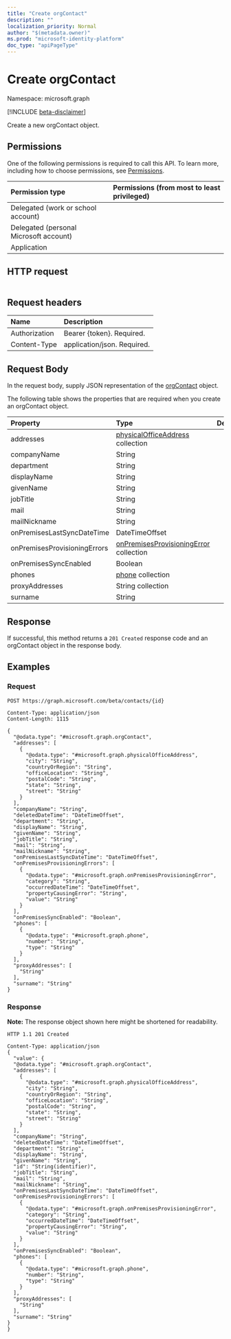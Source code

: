```yaml
---
title: "Create orgContact"
description: ""
localization_priority: Normal
author: "$(metadata.owner)"
ms.prod: "microsoft-identity-platform"
doc_type: "apiPageType"
---
```


# Create orgContact

Namespace: microsoft.graph

[!INCLUDE [beta-disclaimer](../../includes/beta-disclaimer.md)]

Create a new orgContact object.

## Permissions

One of the following permissions is required to call this API. To learn more, including how to choose permissions, see [Permissions](/graph/permissions-reference).

| Permission type                        | Permissions (from most to least privileged) |
| :------------------------------------- | :------------------------------------------ |
| Delegated (work or school account)     |                                             |
| Delegated (personal Microsoft account) |                                             |
| Application                            |                                             |

## HTTP request

<!-- {
  "blockType": "ignored"
}
-->

```http

```

## Request headers

| Name          | Description                 |
| :------------ | :-------------------------- |
| Authorization | Bearer {token}. Required.   |
| Content-Type  | application/json. Required. |

## Request Body

In the request body, supply JSON representation of the [orgContact](../resources/-orgcontact.md) object.

<!-- Actions and Functions -->

<!-- CRUD Methods -->

The following table shows the properties that are required when you create an orgContact object.

| Property                     | Type                                                                                  | Description |
| :--------------------------- | :------------------------------------------------------------------------------------ | :---------- |
| addresses                    | [physicalOfficeAddress](../resources/physicalofficeaddress.md) collection             |             |
| companyName                  | String                                                                                |             |
| department                   | String                                                                                |             |
| displayName                  | String                                                                                |             |
| givenName                    | String                                                                                |             |
| jobTitle                     | String                                                                                |             |
| mail                         | String                                                                                |             |
| mailNickname                 | String                                                                                |             |
| onPremisesLastSyncDateTime   | DateTimeOffset                                                                        |             |
| onPremisesProvisioningErrors | [onPremisesProvisioningError](../resources/onpremisesprovisioningerror.md) collection |             |
| onPremisesSyncEnabled        | Boolean                                                                               |             |
| phones                       | [phone](../resources/phone.md) collection                                             |             |
| proxyAddresses               | String collection                                                                     |             |
| surname                      | String                                                                                |             |

## Response

If successful, this method returns a `201 Created` response code and an orgContact object in the response body.

## Examples

### Request

<!-- {
  "blockType": "request",
  "name": "create_orgcontact"
}
-->

```http
POST https://graph.microsoft.com/beta/contacts/{id}

Content-Type: application/json
Content-Length: 1115

{
  "@odata.type": "#microsoft.graph.orgContact",
  "addresses": [
    {
      "@odata.type": "#microsoft.graph.physicalOfficeAddress",
      "city": "String",
      "countryOrRegion": "String",
      "officeLocation": "String",
      "postalCode": "String",
      "state": "String",
      "street": "String"
    }
  ],
  "companyName": "String",
  "deletedDateTime": "DateTimeOffset",
  "department": "String",
  "displayName": "String",
  "givenName": "String",
  "jobTitle": "String",
  "mail": "String",
  "mailNickname": "String",
  "onPremisesLastSyncDateTime": "DateTimeOffset",
  "onPremisesProvisioningErrors": [
    {
      "@odata.type": "#microsoft.graph.onPremisesProvisioningError",
      "category": "String",
      "occurredDateTime": "DateTimeOffset",
      "propertyCausingError": "String",
      "value": "String"
    }
  ],
  "onPremisesSyncEnabled": "Boolean",
  "phones": [
    {
      "@odata.type": "#microsoft.graph.phone",
      "number": "String",
      "type": "String"
    }
  ],
  "proxyAddresses": [
    "String"
  ],
  "surname": "String"
}

```

### Response

**Note:** The response object shown here might be shortened for readability.

<!-- {
  "blockType": "response",
  "truncated": true,
  "@odata.type": "Microsoft.DirectoryServices.orgContact"
}
-->

```http
HTTP 1.1 201 Created

Content-Type: application/json
{
  "value": {
  "@odata.type": "#microsoft.graph.orgContact",
  "addresses": [
    {
      "@odata.type": "#microsoft.graph.physicalOfficeAddress",
      "city": "String",
      "countryOrRegion": "String",
      "officeLocation": "String",
      "postalCode": "String",
      "state": "String",
      "street": "String"
    }
  ],
  "companyName": "String",
  "deletedDateTime": "DateTimeOffset",
  "department": "String",
  "displayName": "String",
  "givenName": "String",
  "id": "String(identifier)",
  "jobTitle": "String",
  "mail": "String",
  "mailNickname": "String",
  "onPremisesLastSyncDateTime": "DateTimeOffset",
  "onPremisesProvisioningErrors": [
    {
      "@odata.type": "#microsoft.graph.onPremisesProvisioningError",
      "category": "String",
      "occurredDateTime": "DateTimeOffset",
      "propertyCausingError": "String",
      "value": "String"
    }
  ],
  "onPremisesSyncEnabled": "Boolean",
  "phones": [
    {
      "@odata.type": "#microsoft.graph.phone",
      "number": "String",
      "type": "String"
    }
  ],
  "proxyAddresses": [
    "String"
  ],
  "surname": "String"
}
}

```
